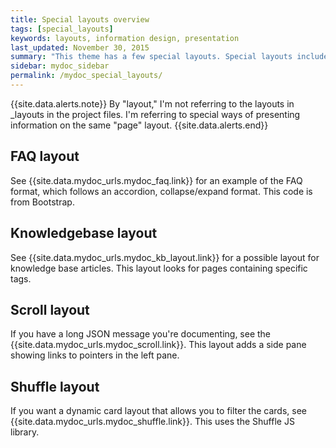 ```yaml
---
title: Special layouts overview
tags: [special_layouts]
keywords: layouts, information design, presentation
last_updated: November 30, 2015
summary: "This theme has a few special layouts. Special layouts include the JS files they need directly in the page. The JavaScript for each special layout does not load by default for every page in the site."
sidebar: mydoc_sidebar
permalink: /mydoc_special_layouts/
---
```



{{site.data.alerts.note}} By "layout," I'm not referring to the layouts in \_layouts in the project files. I'm referring to special ways of presenting information on the same "page" layout. {{site.data.alerts.end}}

## FAQ layout

See {{site.data.mydoc_urls.mydoc_faq.link}} for an example of the FAQ format, which follows an accordion, collapse/expand format. This code is from Bootstrap.

## Knowledgebase layout

See {{site.data.mydoc_urls.mydoc_kb_layout.link}} for a possible layout for knowledge base articles. This layout looks for pages containing specific tags.

## Scroll layout

If you have a long JSON message you're documenting, see the {{site.data.mydoc_urls.mydoc_scroll.link}}. This layout adds a side pane showing links to pointers in the left pane.

## Shuffle layout

If you want a dynamic card layout that allows you to filter the cards, see {{site.data.mydoc_urls.mydoc_shuffle.link}}. This uses the Shuffle JS library.


